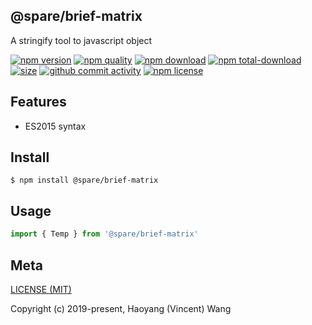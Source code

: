 ## @spare/brief-matrix
A stringify tool to javascript object

[![npm version][npm-image]][npm-url]
[![npm quality][quality-image]][quality-url]
[![npm download][download-image]][npm-url]
[![npm total-download][total-download-image]][npm-url]
[![size][size]][size-url]
[![github commit activity][commit-image]][github-url]
[![npm license][license-image]][npm-url]

## Features

- ES2015 syntax

## Install
```console
$ npm install @spare/brief-matrix
```

## Usage
```js
import { Temp } from '@spare/brief-matrix'
```

## Meta
[LICENSE (MIT)](/LICENSE)

Copyright (c) 2019-present, Haoyang (Vincent) Wang

[//]: <> (Shields)
[npm-image]: https://img.shields.io/npm/v/@spare/brief-matrix.svg?style=flat-square
[quality-image]: http://npm.packagequality.com/shield/@spare/brief-matrix.svg?style=flat-square
[download-image]: https://img.shields.io/npm/dm/@spare/brief-matrix.svg?style=flat-square
[total-download-image]:https://img.shields.io/npm/dt/@spare/brief-matrix.svg?style=flat-square
[license-image]: https://img.shields.io/npm/l/@spare/brief-matrix.svg?style=flat-square
[commit-image]: https://img.shields.io/github/commit-activity/y/hoyeungw/@spare/brief-matrix?style=flat-square
[size]: https://flat.badgen.net/packagephobia/install/@spare/brief-matrix

[//]: <> (Link)
[npm-url]: https://npmjs.org/package/@spare/brief-matrix
[quality-url]: http://packagequality.com/#?package=@spare/brief-matrix
[github-url]: https://github.com/hoyeungw/@spare/brief-matrix
[size-url]: https://packagephobia.now.sh/result?p=@spare/brief-matrix
